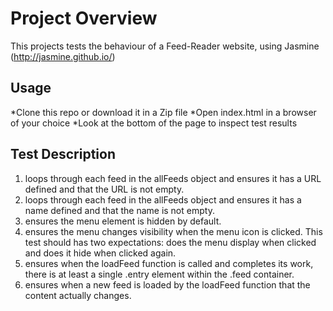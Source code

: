 # Project Overview

This projects tests the behaviour of a Feed-Reader website, using Jasmine (http://jasmine.github.io/)


## Usage

*Clone this repo or download it in a Zip file
*Open index.html in a browser of your choice
*Look at the bottom of the page to inspect test results

## Test Description

1. loops through each feed in the allFeeds object and ensures it has a URL defined and that the URL is not empty.
2. loops through each feed in the allFeeds object and ensures it has a name defined and that the name is not empty.
3. ensures the menu element is hidden by default.
4. ensures the menu changes visibility when the menu icon is clicked. This test should has two expectations: does the menu display when clicked and does it hide when clicked again.
5. ensures when the loadFeed function is called and completes its work, there is at least a single .entry element within the .feed container.
6. ensures when a new feed is loaded by the loadFeed function that the content actually changes.
